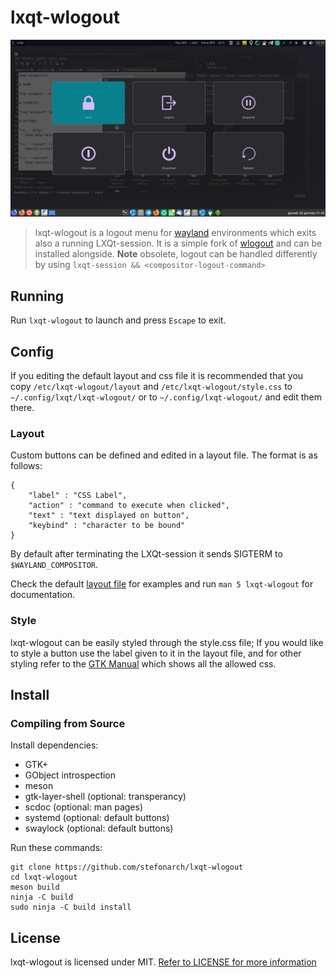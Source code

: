 # lxqt-wlogout
![Example](example.png)
> lxqt-wlogout is a logout menu for [wayland](https://wayland.freedesktop.org/) environments which exits also a running LXQt-session. It is a simple fork of [wlogout](https://github.com/ArtsyMacaw/wlogout) and can be installed alongside.
> **Note** obsolete, logout can be handled differently by using `lxqt-session && <compositor-logout-command>`
## Running
Run `lxqt-wlogout` to launch and press `Escape` to exit.
## Config
If you editing the default layout and css file it is recommended that you copy `/etc/lxqt-wlogout/layout` and `/etc/lxqt-wlogout/style.css` to `~/.config/lxqt/lxqt-wlogout/` or to `~/.config/lxqt-wlogout/` and edit them there.
### Layout
Custom buttons can be defined and edited in a layout file. The format is as follows:
```
{
    "label" : "CSS Label",
    "action" : "command to execute when clicked",
    "text" : "text displayed on button",
    "keybind" : "character to be bound"
}
```
By default after terminating the LXQt-session it sends SIGTERM to `$WAYLAND_COMPOSITOR`.

Check the default [layout file](layout) for examples and run `man 5 lxqt-wlogout` for documentation.
### Style
lxqt-wlogout can be easily styled through the style.css file; If you would like to style a button use the label given to it in the layout file, and for other styling refer to the [GTK Manual](https://developer.gnome.org/gtk3/stable/chap-css-properties.html) which shows all the allowed css.
## Install

### Compiling from Source
Install dependencies:
* GTK+
* GObject introspection
* meson
* gtk-layer-shell (optional: transperancy)
* scdoc (optional: man pages)
* systemd (optional: default buttons)
* swaylock (optional: default buttons)

Run these commands:
```
git clone https://github.com/stefonarch/lxqt-wlogout
cd lxqt-wlogout
meson build
ninja -C build
sudo ninja -C build install
```
## License
lxqt-wlogout is licensed under MIT. [Refer to LICENSE for more information](LICENSE)
